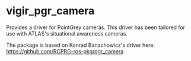 # vigir_pgr_camera
Provides a driver for PointGrey cameras. This driver has been tailored for use with ATLAS's situational awareness cameras.

The package is based on Konrad Banachowicz's driver here: https://github.com/RCPRG-ros-pkg/pgr_camera
